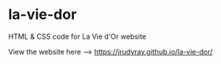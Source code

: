 # la-vie-dor
HTML &amp; CSS code for La Vie d'Or website

View the website here --> https://jrudyray.github.io/la-vie-dor/
